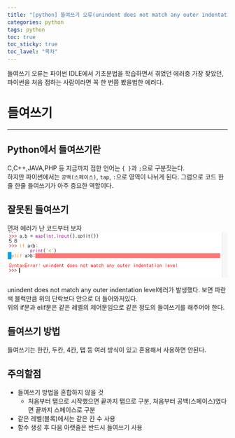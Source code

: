 ```yaml
---
title: "[python] 들여쓰기 오류(unindent does not match any outer indentation level)"
categories: python
tags: python
toc: true
toc_sticky: true
toc_lavel: "목차"
---
```

들여쓰기 오류는 파이썬 IDLE에서 기초문법을 학습하면서 겪었던 에러중 가장 잦았던,  
파이썬을 처음 접하는 사람이라면 꼭 한 번쯤 봤을법한 에러다.  

# 들여쓰기
---
## Python에서 들여쓰기란

C,C++,JAVA,PHP 등 지금까지 접한 언어는 `{ }`과 `;`으로 구분짓는다.   
하지만 파이썬에서는 `공백(스페이스)`, `tap`, `:`으로 영역이 나뉘게 된다.
그럼으로 코드 한줄 한줄 들여쓰기가 아주 중요한 역할이다.  


## 잘못된 들여쓰기

먼저 에러가 난 코드부터 보자
![이미지](https://github.com/saeyeoni/saeyeoni.github.io/blob/master/_images/indentation_error.png?raw=true "repo")

unindent does not match any outer indentation level에러가 발생했다. 보면 파란색 블럭만큼 위의 단락보다 안으로 더 들어와저있다.  
 위의 if문과 elif문은 같은 레벨의 제어문임으로 같은 정도의 들여쓰기를 해주어야 한다.   

## 들여쓰기 방법

들여쓰기는 한칸, 두칸, 4칸, 탭 등 여러 방식이 있고 혼용해서 사용하면 안된다.

## 주의할점

* 들여쓰기 방법을 혼합하지 않을 것
  - 처음부터 탭으로 시작했으면 끝까지 탭으로 구분, 처음부터 공백(스페이스)였다면 끝까지 스페이스로 구분
* 같은 레벨(블록)에서는 같은 칸 수 사용
* 함수 생성 후 다음 아랫줄은 반드시 들여쓰기 사용
